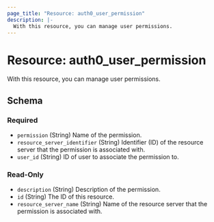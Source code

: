 ```yaml
---
page_title: "Resource: auth0_user_permission"
description: |-
  With this resource, you can manage user permissions.
---
```


# Resource: auth0_user_permission

With this resource, you can manage user permissions.



<!-- schema generated by tfplugindocs -->
## Schema

### Required

- `permission` (String) Name of the permission.
- `resource_server_identifier` (String) Identifier (ID) of the resource server that the permission is associated with.
- `user_id` (String) ID of user to associate the permission to.

### Read-Only

- `description` (String) Description of the permission.
- `id` (String) The ID of this resource.
- `resource_server_name` (String) Name of the resource server that the permission is associated with.


